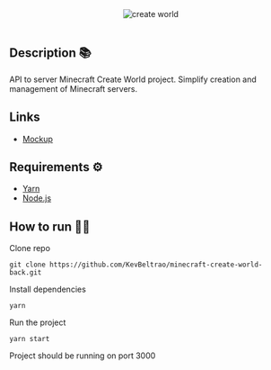 <div align="center">
  <img src="https://i.imgur.com/0RF4E1h.png" alt="create world">
</div>

<br />

## Description 📚
API to server Minecraft Create World project. Simplify creation and management of Minecraft servers.

## Links

- [Mockup](https://www.figma.com/file/Ppxkk0LkqqRil3m11p23we/Untitled?node-id=0%3A1)

## Requirements ⚙️

- [Yarn](https://yarnpkg.com/)
- [Node.js](https://nodejs.org/)

## How to run 🏃‍♂️
Clone repo

`git clone https://github.com/KevBeltrao/minecraft-create-world-back.git`

Install dependencies

`yarn`

Run the project

`yarn start`

Project should be running on port 3000
